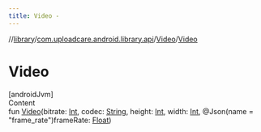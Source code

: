 ```yaml
---
title: Video -
---
```

//[library](../../index.md)/[com.uploadcare.android.library.api](../index.md)/[Video](index.md)/[Video](-video.md)



# Video  
[androidJvm]  
Content  
fun [Video](-video.md)(bitrate: [Int](https://kotlinlang.org/api/latest/jvm/stdlib/kotlin/-int/index.html), codec: [String](https://kotlinlang.org/api/latest/jvm/stdlib/kotlin/-string/index.html), height: [Int](https://kotlinlang.org/api/latest/jvm/stdlib/kotlin/-int/index.html), width: [Int](https://kotlinlang.org/api/latest/jvm/stdlib/kotlin/-int/index.html), @Json(name = "frame_rate")frameRate: [Float](https://kotlinlang.org/api/latest/jvm/stdlib/kotlin/-float/index.html))  



